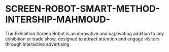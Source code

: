 # SCREEN-ROBOT-SMART-METHOD-INTERSHIP-MAHMOUD-
The Exhibition Screen Robot is an innovative and captivating addition to any exhibition or trade show, designed to attract attention and engage visitors through interactive advertising
